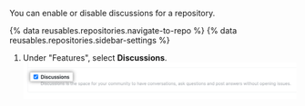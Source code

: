 You can enable or disable discussions for a repository.

{% data reusables.repositories.navigate-to-repo %}
{% data reusables.repositories.sidebar-settings %}
1. Under "Features", select **Discussions**.
    ![Checkbox under "Features" for enabling or disabling discussions for a repository](/assets/images/help/discussions/select-discussions-checkbox.png)
